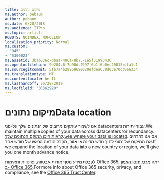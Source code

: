 ```yaml
---
title: מיקום נתונים
ms.author: pebaum
author: pebaum
ms.date: 6/20/2018
ms.audience: ITPro
ms.topic: article
ROBOTS: NOINDEX, NOFOLLOW
localization_priority: Normal
ms.custom:
- "945"
- "5300023"
ms.assetid: 3bab036c-dbaa-406a-8b73-1e5f31993436
ms.openlocfilehash: 9e284c6f7b90dc1997f6b1f6b0ec20015adfa1c1
ms.sourcegitcommit: 5fb7a4b28859690020efdea630d03e70cc0e6334
ms.translationtype: MT
ms.contentlocale: he-IL
ms.lasthandoff: 06/28/2019
ms.locfileid: "35362920"
---
```

# <a name="data-location"></a><span data-ttu-id="cbcfe-102">מיקום נתונים</span><span class="sxs-lookup"><span data-stu-id="cbcfe-102">Data location</span></span>

<span data-ttu-id="cbcfe-103">אנו לשמור עותקים מרובים של הנתונים שלך על-פני datacenters עבור יתירות.</span><span class="sxs-lookup"><span data-stu-id="cbcfe-103">We maintain multiple copies of your data across datacenters for redundancy.</span></span> <span data-ttu-id="cbcfe-104">[לראות היכן ממוקם הנתונים שלך](https://office.com/datamaps).</span><span class="sxs-lookup"><span data-stu-id="cbcfe-104">[See where your data is located](https://office.com/datamaps).</span></span> <span data-ttu-id="cbcfe-105">אם אנו להרחיב את המיקום של נתוני לתוך חדש מדינה או אזור, תקבל הודעה מראש של חודש אחד.</span><span class="sxs-lookup"><span data-stu-id="cbcfe-105">If we expand the location of your data into a new country or region, we'll give you one month advance notice.</span></span>
  
<span data-ttu-id="cbcfe-106">לקבלת מידע נוסף אודות אבטחה, פרטיות ותאימות Office 365, ראה [מרכז יחסי האמון ב- Office 365](https://products.office.com/business/office-365-trust-center-welcome).</span><span class="sxs-lookup"><span data-stu-id="cbcfe-106">For more info about Office 365 security, privacy, and compliance, see the [Office 365 Trust Center](https://products.office.com/business/office-365-trust-center-welcome).</span></span>
  